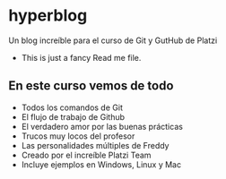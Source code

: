 # hyperblog
Un blog increíble para el curso de Git y GutHub de Platzi
- This is just a fancy Read me file.

## En este curso vemos de todo
* Todos los comandos de Git
* El flujo de trabajo de Github
* El verdadero amor por las buenas prácticas
* Trucos muy locos del profesor
* Las personalidades múltiples de Freddy
* Creado por el increíble Platzi Team
* Incluye ejemplos en Windows, Linux y Mac